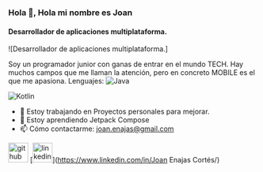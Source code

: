 ### Hola 👋, Hola mi nombre es Joan
#### Desarrollador de aplicaciones multiplataforma.
![Desarrollador de aplicaciones multiplataforma.]

Soy un programador junior con ganas de entrar en el mundo TECH. Hay muchos campos que me llaman la atención, pero en concreto MOBILE es el que me apasiona.
Lenguajes:
![Java](https://img.shields.io/badge/java-%23ED8B00.svg?style=for-the-badge&logo=openjdk&logoColor=white)

![Kotlin](https://img.shields.io/badge/kotlin-%237F52FF.svg?style=for-the-badge&logo=kotlin&logoColor=white)


- 🔭 Estoy trabajando en Proyectos personales para mejorar. 
- 🌱 Estoy aprendiendo Jetpack Compose 
- 📫 Cómo contactarme: joan.enajas@gmail.com 


[<img src='https://cdn.jsdelivr.net/npm/simple-icons@3.0.1/icons/github.svg' alt='github' height='40'>](https://github.com/j0anet)  [<img src='https://cdn.jsdelivr.net/npm/simple-icons@3.0.1/icons/linkedin.svg' alt='linkedin' height='40'>](https://www.linkedin.com/in/Joan Enajas Cortés/)  

